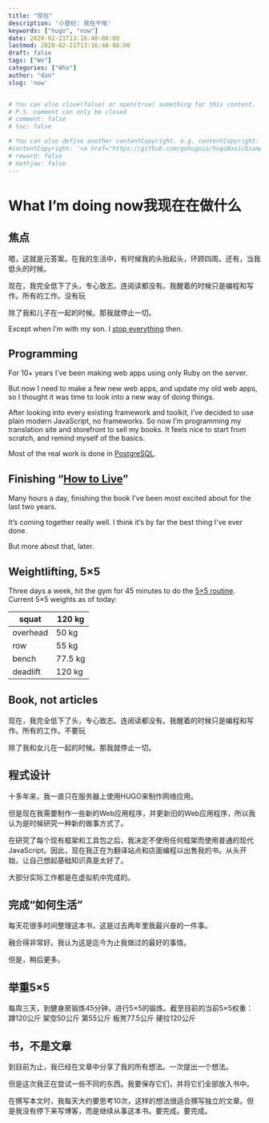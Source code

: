 ```yaml
---
title: "现在"
description: '小登纪: 我在干啥'
keywords: ["hugo", "now"]
date: 2020-02-21T13:16:48-08:00
lastmod: 2020-02-21T13:16:48-08:00
draft: false
tags: ["We"]
categories: ["Who"]
author: "dan"
slug: 'now'


# You can also close(false) or open(true) something for this content.
# P.S. comment can only be closed
# comment: false
# toc: false

# You can also define another contentCopyright. e.g. contentCopyright: "This is another copyright."
#contentCopyright: '<a href="https://github.com/gohugoio/hugoBasicExample" rel="noopener" target="_blank">See origin</a>'
# reward: false
# mathjax: false
---
```

# What I’m doing now我现在在做什么

## 焦点

嗯，这就是元答案。在我的生活中，有时候我的头抬起头，环顾四周。还有，当我低头的时候。

现在，我完全低下了头，专心致志。连阅读都没有。我醒着的时候只是编程和写作。所有的工作。没有玩

除了我和儿子在一起的时候。那我就停止一切。

Except when I’m with my son. I [stop everything](https://sivers.org/dw) then.

## Programming

For 10+ years I’ve been making web apps using only Ruby on the server.

But now I need to make a few new web apps, and update my old web  apps,  so I thought it was time to look into a new way of doing things.

After looking into every existing framework and toolkit, I’ve decided to use plain modern JavaScript, no frameworks. So now I’m programming  my translation site and storefront to sell my books. It feels nice to  start from scratch, and remind myself of the basics.

Most of the real work is done in [PostgreSQL](https://sivers.org/pg).

## Finishing “[How to Live](https://sivers.org/h)”

Many hours a day, finishing the book I’ve been most excited about for the last two years.

It’s coming together really well. I think it’s by far the best thing I’ve ever done.

But more about that, later.

## Weightlifting, 5×5

Three days a week, hit the gym for 45 minutes to do the [5×5 routine](https://www.bodybuilding.com/content/is-stronglifts-5x5-the-right-training-program-for-you.html).  Current 5×5 weights as of today:

| squat    | 120 kg  |
| -------- | ------- |
| overhead | 50 kg   |
| row      | 55 kg   |
| bench    | 77.5 kg |
| deadlift | 120 kg  |

## Book, not articles


现在，我完全低下了头，专心致志。连阅读都没有。我醒着的时候只是编程和写作。所有的工作。不要玩

除了我和女儿在一起的时候。那我就停止一切。

## 程式设计

十多年来，我一直只在服务器上使用HUGO来制作网络应用。

但是现在我需要制作一些新的Web应用程序，并更新旧的Web应用程序，所以我认为是时候研究一种新的做事方式了。

在研究了每个现有框架和工具包之后，我决定不使用任何框架而使用普通的现代JavaScript。因此，现在我正在为翻译站点和店面编程以出售我的书。从头开始，让自己想起基础知识真是太好了。

大部分实际工作都是在虚拟机中完成的。

## 完成“如何生活”

每天花很多时间整理这本书，这是过去两年里我最兴奋的一件事。

融合得非常好。我认为这是迄今为止我做过的最好的事情。

但是，稍后更多。

## 举重5×5

每周三天，到健身房锻炼45分钟，进行5×5的锻炼。截至目前的当前5×5权重：
蹲120公斤
架空50公斤
第55公斤
板凳77.5公斤
硬拉120公斤

## 书，不是文章

到目前为止，我已经在文章中分享了我的所有想法。一次提出一个想法。

但是这次我正在尝试一些不同的东西。我要保存它们，并将它们全部放入书中。

在撰写本文时，我每天大约要思考10次，这样的想法很适合撰写独立的文章。但是我没有停下来写博客，而是继续从事这本书。要完成。要完成。